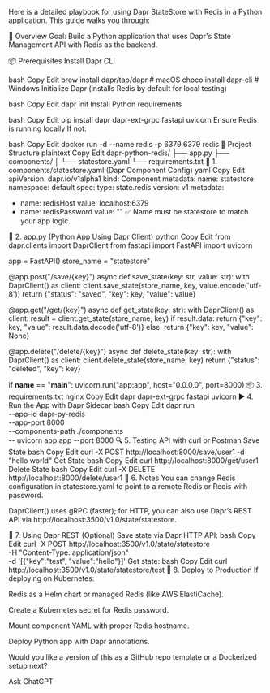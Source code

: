 Here is a detailed playbook for using Dapr StateStore with Redis in a Python application. This guide walks you through:

🧾 Overview
Goal: Build a Python application that uses Dapr's State Management API with Redis as the backend.

📦 Prerequisites
Install Dapr CLI

bash
Copy
Edit
brew install dapr/tap/dapr         # macOS
choco install dapr-cli             # Windows
Initialize Dapr (installs Redis by default for local testing)

bash
Copy
Edit
dapr init
Install Python requirements

bash
Copy
Edit
pip install dapr dapr-ext-grpc fastapi uvicorn
Ensure Redis is running locally
If not:

bash
Copy
Edit
docker run -d --name redis -p 6379:6379 redis
📁 Project Structure
plaintext
Copy
Edit
dapr-python-redis/
├── app.py
├── components/
│   └── statestore.yaml
└── requirements.txt
📄 1. components/statestore.yaml (Dapr Component Config)
yaml
Copy
Edit
apiVersion: dapr.io/v1alpha1
kind: Component
metadata:
  name: statestore
  namespace: default
spec:
  type: state.redis
  version: v1
  metadata:
  - name: redisHost
    value: localhost:6379
  - name: redisPassword
    value: ""
✅ Name must be statestore to match your app logic.

🐍 2. app.py (Python App Using Dapr Client)
python
Copy
Edit
from dapr.clients import DaprClient
from fastapi import FastAPI
import uvicorn

app = FastAPI()
store_name = "statestore"

@app.post("/save/{key}")
async def save_state(key: str, value: str):
    with DaprClient() as client:
        client.save_state(store_name, key, value.encode('utf-8'))
    return {"status": "saved", "key": key, "value": value}

@app.get("/get/{key}")
async def get_state(key: str):
    with DaprClient() as client:
        result = client.get_state(store_name, key)
        if result.data:
            return {"key": key, "value": result.data.decode('utf-8')}
        else:
            return {"key": key, "value": None}

@app.delete("/delete/{key}")
async def delete_state(key: str):
    with DaprClient() as client:
        client.delete_state(store_name, key)
    return {"status": "deleted", "key": key}

if __name__ == "__main__":
    uvicorn.run("app:app", host="0.0.0.0", port=8000)
📦 3. requirements.txt
nginx
Copy
Edit
dapr
dapr-ext-grpc
fastapi
uvicorn
▶️ 4. Run the App with Dapr Sidecar
bash
Copy
Edit
dapr run \
  --app-id dapr-py-redis \
  --app-port 8000 \
  --components-path ./components \
  -- uvicorn app:app --port 8000
🔍 5. Testing API with curl or Postman
Save State
bash
Copy
Edit
curl -X POST http://localhost:8000/save/user1 -d "hello world"
Get State
bash
Copy
Edit
curl http://localhost:8000/get/user1
Delete State
bash
Copy
Edit
curl -X DELETE http://localhost:8000/delete/user1
📌 6. Notes
You can change Redis configuration in statestore.yaml to point to a remote Redis or Redis with password.

DaprClient() uses gRPC (faster); for HTTP, you can also use Dapr’s REST API via http://localhost:3500/v1.0/state/statestore.

🧪 7. Using Dapr REST (Optional)
Save state via Dapr HTTP API:
bash
Copy
Edit
curl -X POST http://localhost:3500/v1.0/state/statestore \
  -H "Content-Type: application/json" \
  -d '[{"key":"test", "value":"hello"}]'
Get state:
bash
Copy
Edit
curl http://localhost:3500/v1.0/state/statestore/test
🚀 8. Deploy to Production
If deploying on Kubernetes:

Redis as a Helm chart or managed Redis (like AWS ElastiCache).

Create a Kubernetes secret for Redis password.

Mount component YAML with proper Redis hostname.

Deploy Python app with Dapr annotations.

Would you like a version of this as a GitHub repo template or a Dockerized setup next?









Ask ChatGPT
